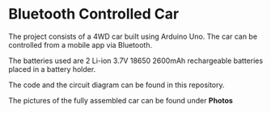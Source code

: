# Bluetooth Controlled Car
The project consists of a 4WD car built using Arduino Uno. The car can be controlled from a mobile app via Bluetooth.

The batteries used are 2 Li-ion 3.7V 18650 2600mAh rechargeable batteries placed in a battery holder.

The code and the circuit diagram can be found in this repository.

The pictures of the fully assembled car can be found under **Photos**
